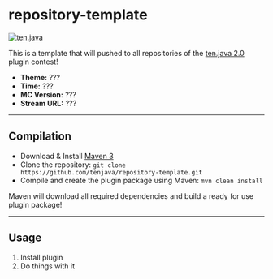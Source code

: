 repository-template
===================

[![ten.java](http://i.imgur.com/c2y4evp.png)](http://tenjava.com/)

This is a template that will pushed to all repositories of the [ten.java 2.0](http://tenjava.com/) plugin contest!

- __Theme:__ ???
- __Time:__ ???
- __MC Version:__ ???
- __Stream URL:__ ???

---------------------------------------

Compilation
-----------

- Download & Install [Maven 3](http://maven.apache.org/download.html)
- Clone the repository: `git clone https://github.com/tenjava/repository-template.git`
- Compile and create the plugin package using Maven: `mvn clean install`

Maven will download all required dependencies and build a ready for use plugin package!

---------------------------------------

Usage
-----

1. Install plugin
2. Do things with it
